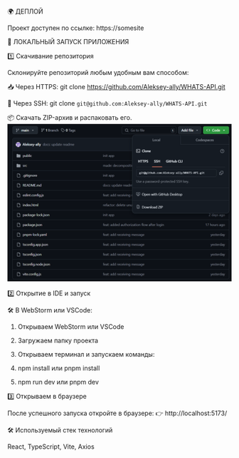 🌍 ДЕПЛОЙ

Проект доступен по ссылке: https://somesite


🚀 ЛОКАЛЬНЫЙ ЗАПУСК ПРИЛОЖЕНИЯ


1️⃣ Скачивание репозитория

Склонируйте репозиторий любым удобным вам способом:

📥 Через HTTPS: git clone https://github.com/Aleksey-ally/WHATS-API.git

🔑 Через SSH: git clone `git@github.com:Aleksey-ally/WHATS-API.git`

📦 Скачать ZIP-архив и распаковать его.
![screen-download.png](assets/screenDownload.png)


2️⃣ Открытие в IDE и запуск

🛠 В WebStorm или VSCode:

1) Открываем WebStorm или VSCode

2) Загружаем папку проекта

3) Открываем терминал и запускаем команды:

4) npm install или pnpm install

5) npm run dev или pnpm dev


3️⃣ Открываем в браузере

После успешного запуска откройте в браузере: 👉 http://localhost:5173/


🛠 Используемый стек технологий

React, TypeScript, Vite, Axios
